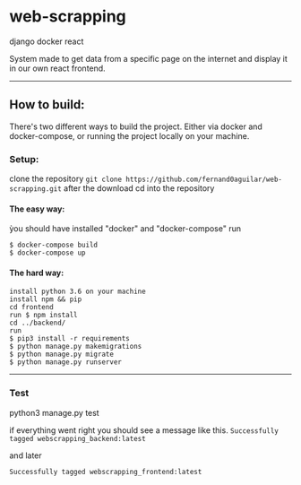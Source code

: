 # web-scrapping
django docker react 

System made to get data from a specific page on the internet and display it in our own react frontend.

***

## How to build:
There's two different ways to build the project. 
Either via docker and docker-compose, 
or running the project locally on your machine.

### Setup:

clone the repository
```git clone https://github.com/fernand0aguilar/web-scrapping.git```
after the download
cd into the repository 

#### The easy way:

ỳou should have installed "docker" and "docker-compose"
run 
```
$ docker-compose build
$ docker-compose up
```

#### The hard way:
```
install python 3.6 on your machine
install npm && pip
cd frontend
run $ npm install
cd ../backend/
run
$ pip3 install -r requirements
$ python manage.py makemigrations
$ python manage.py migrate
$ python manage.py runserver
```
***
### Test
python3 manage.py test

if everything went right you should see a message like this.
`Successfully tagged webscrapping_backend:latest`

and later

`Successfully tagged webscrapping_frontend:latest`
